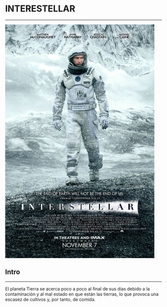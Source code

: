 # INTERESTELLAR
***
![Interestellar](img/Interestellar.jpg)
## Intro
***
El planeta Tierra se acerca poco a poco al final de sus días debido a la contaminación y al mal estado en que están las tierras, lo que provoca una escasez de cultivos y, por tanto, de comida.
